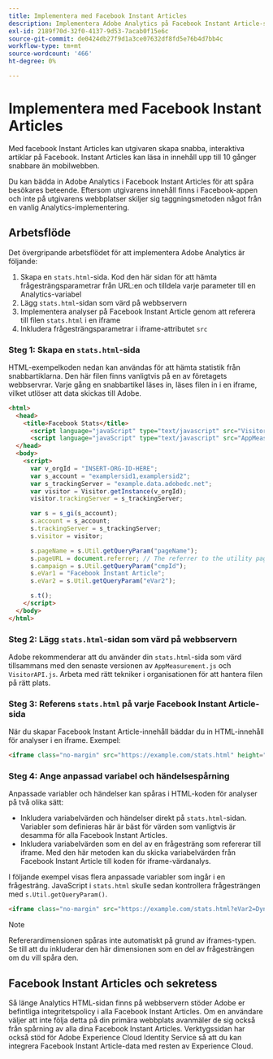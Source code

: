 ```yaml
---
title: Implementera med Facebook Instant Articles
description: Implementera Adobe Analytics på Facebook Instant Article-sidor.
exl-id: 2189f70d-32f0-4137-9d53-7acab0f15e6c
source-git-commit: de0424db27f9d1a3ce07632df8fd5e76b4d7bb4c
workflow-type: tm+mt
source-wordcount: '466'
ht-degree: 0%

---
```


# Implementera med Facebook Instant Articles

Med facebook Instant Articles kan utgivaren skapa snabba, interaktiva artiklar på Facebook. Instant Articles kan läsa in innehåll upp till 10 gånger snabbare än mobilwebben.

Du kan bädda in Adobe Analytics i Facebook Instant Articles för att spåra besökares beteende. Eftersom utgivarens innehåll finns i Facebook-appen och inte på utgivarens webbplatser skiljer sig taggningsmetoden något från en vanlig Analytics-implementering.

## Arbetsflöde

Det övergripande arbetsflödet för att implementera Adobe Analytics är följande:

1. Skapa en `stats.html`-sida. Kod den här sidan för att hämta frågesträngsparametrar från URL:en och tilldela varje parameter till en Analytics-variabel
1. Lägg `stats.html`-sidan som värd på webbservern
1. Implementera analyser på Facebook Instant Article genom att referera till filen `stats.html` i en iframe
1. Inkludera frågesträngsparametrar i iframe-attributet `src`

### Steg 1: Skapa en `stats.html`-sida

HTML-exempelkoden nedan kan användas för att hämta statistik från snabbartiklarna. Den här filen finns vanligtvis på en av företagets webbservrar. Varje gång en snabbartikel läses in, läses filen in i en iframe, vilket utlöser att data skickas till Adobe.

```html
<html>
  <head>
    <title>Facebook Stats</title>
      <script language="javaScript" type="text/javascript" src="VisitorAPI.js"></script>
      <script language="javaScript" type="text/javascript" src="AppMeasurement.js"></script>
  </head>
  <body>
    <script>
      var v_orgId = "INSERT-ORG-ID-HERE";
      var s_account = "examplersid1,examplersid2";
      var s_trackingServer = "example.data.adobedc.net";
      var visitor = Visitor.getInstance(v_orgId);
      visitor.trackingServer = s_trackingServer;

      var s = s_gi(s_account);
      s.account = s_account;
      s.trackingServer = s_trackingServer;
      s.visitor = visitor;

      s.pageName = s.Util.getQueryParam("pageName");
      s.pageURL = document.referrer; // The referrer to the utility page is the parent frame
      s.campaign = s.Util.getQueryParam("cmpId");
      s.eVar1 = "Facebook Instant Article";
      s.eVar2 = s.Util.getQueryParam("eVar2");

      s.t();
    </script>
  </body>
</html>
```

### Steg 2: Lägg `stats.html`-sidan som värd på webbservern

Adobe rekommenderar att du använder din `stats.html`-sida som värd tillsammans med den senaste versionen av `AppMeasurement.js` och `VisitorAPI.js`. Arbeta med rätt tekniker i organisationen för att hantera filen på rätt plats.

### Steg 3: Referens `stats.html` på varje Facebook Instant Article-sida

När du skapar Facebook Instant Article-innehåll bäddar du in HTML-innehåll för analyser i en iframe. Exempel:

```html
<iframe class="no-margin" src="https://example.com/stats.html" height="0"></iframe>
```

### Steg 4: Ange anpassad variabel och händelsespårning

Anpassade variabler och händelser kan spåras i HTML-koden för analyser på två olika sätt:

* Inkludera variabelvärden och händelser direkt på `stats.html`-sidan. Variabler som definieras här är bäst för värden som vanligtvis är desamma för alla Facebook Instant Articles.
* Inkludera variabelvärden som en del av en frågesträng som refererar till iframe. Med den här metoden kan du skicka variabelvärden från Facebook Instant Article till koden för iframe-värdanalys.

I följande exempel visas flera anpassade variabler som ingår i en frågesträng. JavaScript i `stats.html` skulle sedan kontrollera frågesträngen med `s.Util.getQueryParam()`.

```html
<iframe class="no-margin" src="https://example.com/stats.html?eVar2=Dynamic%20article%20title&pageName=Example%20article%20name&cmpId=exampleID123" height="0"></iframe>
```

>[!NOTE]
>
>Refererardimensionen spåras inte automatiskt på grund av iframes-typen. Se till att du inkluderar den här dimensionen som en del av frågesträngen om du vill spåra den.

## Facebook Instant Articles och sekretess

Så länge Analytics HTML-sidan finns på webbservern stöder Adobe er befintliga integritetspolicy i alla Facebook Instant Articles. Om en användare väljer att inte följa detta på din primära webbplats avanmäler de sig också från spårning av alla dina Facebook Instant Articles. Verktygssidan har också stöd för Adobe Experience Cloud Identity Service så att du kan integrera Facebook Instant Article-data med resten av Experience Cloud.
